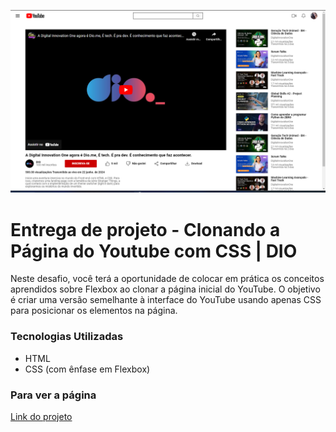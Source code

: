 ![Imagem do projeto](src/img/projeto.png)

# Entrega de projeto - Clonando a Página do Youtube com CSS | DIO
Neste desafio, você terá a oportunidade de colocar em prática os conceitos aprendidos sobre Flexbox ao clonar a página inicial do YouTube. O objetivo é criar uma versão semelhante à interface do YouTube usando apenas CSS para posicionar os elementos na página.

### Tecnologias Utilizadas
- HTML
- CSS (com ênfase em Flexbox)

### Para ver a página
[Link do projeto](https://fabiocasadossites.github.io/desafio-2-css-dio/)
